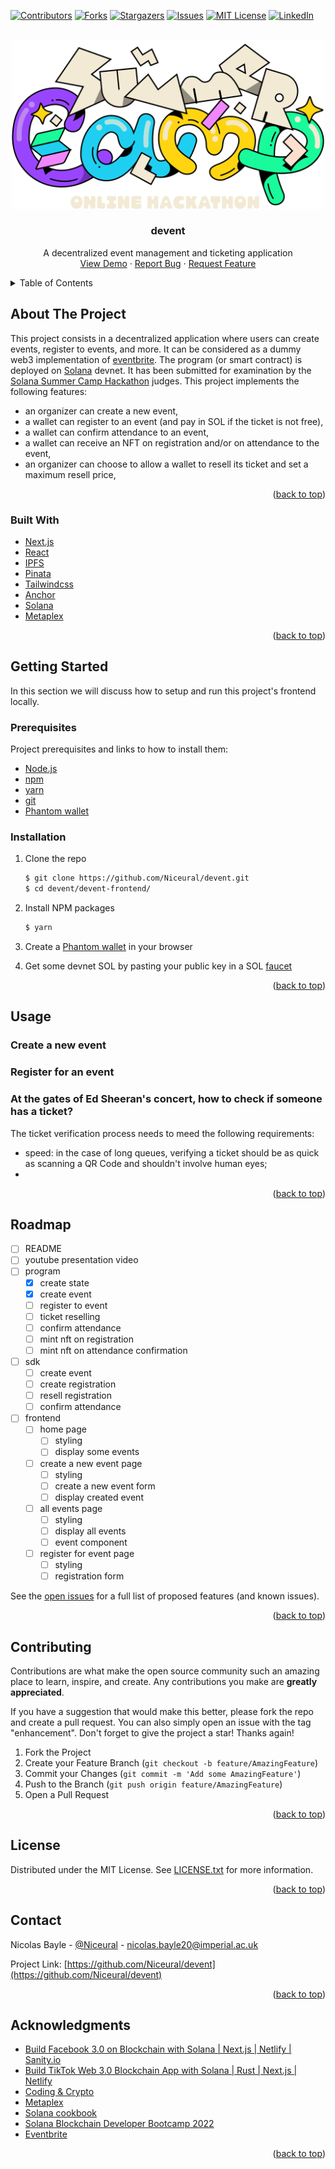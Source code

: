 <!-- Improved compatibility of back to top link: See: https://github.com/othneildrew/Best-README-Template/pull/73 -->

<a name="readme-top"></a>

<!--
*** Thanks for checking out the Best-README-Template. If you have a suggestion
*** that would make this better, please fork the repo and create a pull request
*** or simply open an issue with the tag "enhancement".
*** Don't forget to give the project a star!
*** Thanks again! Now go create something AMAZING! :D
-->

<!-- PROJECT SHIELDS -->
<!--
*** I'm using markdown "reference style" links for readability.
*** Reference links are enclosed in brackets [ ] instead of parentheses ( ).
*** See the bottom of this document for the declaration of the reference variables
*** for contributors-url, forks-url, etc. This is an optional, concise syntax you may use.
*** https://www.markdownguide.org/basic-syntax/#reference-style-links
-->

[![Contributors][contributors-shield]][contributors-url]
[![Forks][forks-shield]][forks-url]
[![Stargazers][stars-shield]][stars-url]
[![Issues][issues-shield]][issues-url]
[![MIT License][license-shield]][license-url]
[![LinkedIn][linkedin-shield]][linkedin-url]

<!-- PROJECT LOGO -->
<br />
<div align="center">
  <a href="https://solana.com/summercamp">
    <img src="images/solana-hackathon.svg" alt="Logo" width="500">
  </a>

<h3 align="center">devent</h3>

  <p align="center">
    A decentralized event management and ticketing application
    <!-- <br />
    <a href="https://github.com/Niceural/devent"><strong>Explore the docs »</strong></a>
    <br /> -->
    <br />
    <a href="https://youtube.com/">View Demo</a>
    ·
    <a href="https://github.com/Niceural/devent/issues">Report Bug</a>
    ·
    <a href="https://github.com/Niceural/devent/issues">Request Feature</a>
  </p>
</div>

<!-- TABLE OF CONTENTS -->
<details>
  <summary>Table of Contents</summary>
  <ol>
    <li>
      <a href="#about-the-project">About The Project</a>
      <ul>
        <li><a href="#built-with">Built With</a></li>
      </ul>
    </li>
    <li>
      <a href="#getting-started">Getting Started</a>
      <ul>
        <li><a href="#prerequisites">Prerequisites</a></li>
        <li><a href="#installation">Installation</a></li>
      </ul>
    </li>
    <li><a href="#usage">Usage</a>
      <ul>
        <li><a href="#create-a-new-event">Create a new event</a></li>
        <li><a href="#register-for-an-event">Register for an event</a></li>
      </ul> 
    </li>
    <li><a href="#roadmap">Roadmap</a></li>
    <li><a href="#contributing">Contributing</a></li>
    <li><a href="#license">License</a></li>
    <li><a href="#contact">Contact</a></li>
    <li><a href="#acknowledgments">Acknowledgments</a></li>
  </ol>
</details>

<!-- ABOUT THE PROJECT -->

## About The Project

<!-- screenshots -->

This project consists in a decentralized application where users can create events, register to events, and more. It can be considered as a dummy web3 implementation of [eventbrite](https://www.eventbrite.co.uk/). The program (or smart contract) is deployed on [Solana](https://solana.com/) devnet. It has been submitted for examination by the [Solana Summer Camp Hackathon](https://solana.com/summercamp) judges. This project implements the following features:

- an organizer can create a new event,
- a wallet can register to an event (and pay in SOL if the ticket is not free),
- a wallet can confirm attendance to an event,
- a wallet can receive an NFT on registration and/or on attendance to the event,
- an organizer can choose to allow a wallet to resell its ticket and set a maximum resell price,

<p align="right">(<a href="#readme-top">back to top</a>)</p>

### Built With

- [Next.js](https://nextjs.org/)
- [React](https://reactjs.org/)
- [IPFS](https://ipfs.tech/)
- [Pinata](https://www.pinata.cloud/)
- [Tailwindcss](https://tailwindcss.com/)
- [Anchor](https://www.anchor-lang.com/)
- [Solana](https://solana.com/)
- [Metaplex](https://docs.metaplex.com/)

<p align="right">(<a href="#readme-top">back to top</a>)</p>

<!-- GETTING STARTED -->

## Getting Started

In this section we will discuss how to setup and run this project's frontend locally.

### Prerequisites

Project prerequisites and links to how to install them:

- [Node.js](https://nodejs.org/en/download/)
- [npm](https://docs.npmjs.com/downloading-and-installing-node-js-and-npm)
- [yarn](https://classic.yarnpkg.com/en/docs/install#debian-stable)
- [git](https://git-scm.com/downloads)
- [Phantom wallet](https://phantom.app/)

### Installation

1. Clone the repo

   ```sh
   $ git clone https://github.com/Niceural/devent.git
   $ cd devent/devent-frontend/
   ```

2. Install NPM packages
   ```sh
   $ yarn
   ```
3. Create a [Phantom wallet](https://phantom.app/) in your browser
4. Get some devnet SOL by pasting your public key in a SOL [faucet](https://solfaucet.com/)

<!-- 3. Create an account and create a new Pinata API key at [this](https://app.pinata.cloud/keys) link
3. Create a [.env](./devent-frontend/.env) file and enter your API and API secret keys following [.env.example](./devent-frontend/.env.example) template:
   ````sh
   touch .env
   ``` -->

<p align="right">(<a href="#readme-top">back to top</a>)</p>

<!-- USAGE EXAMPLES -->

## Usage

### Create a new event

### Register for an event

### At the gates of Ed Sheeran's concert, how to check if someone has a ticket?

The ticket verification process needs to meed the following requirements:

- speed: in the case of long queues, verifying a ticket should be as quick as scanning a QR Code and shouldn't involve human eyes;
-

<p align="right">(<a href="#readme-top">back to top</a>)</p>

<!-- ROADMAP -->

## Roadmap

- [ ] README
- [ ] youtube presentation video
- [ ] program
  - [x] create state
  - [x] create event
  - [ ] register to event
  - [ ] ticket reselling
  - [ ] confirm attendance
  - [ ] mint nft on registration
  - [ ] mint nft on attendance confirmation
- [ ] sdk
  - [ ] create event
  - [ ] create registration
  - [ ] resell registration
  - [ ] confirm attendance
- [ ] frontend
  - [ ] home page
    - [ ] styling
    - [ ] display some events
  - [ ] create a new event page
    - [ ] styling
    - [ ] create a new event form
    - [ ] display created event
  - [ ] all events page
    - [ ] styling
    - [ ] display all events
    - [ ] event component
  - [ ] register for event page
    - [ ] styling
    - [ ] registration form

See the [open issues](https://github.com/Niceural/devent/issues) for a full list of proposed features (and known issues).

<p align="right">(<a href="#readme-top">back to top</a>)</p>

<!-- CONTRIBUTING -->

## Contributing

Contributions are what make the open source community such an amazing place to learn, inspire, and create. Any contributions you make are **greatly appreciated**.

If you have a suggestion that would make this better, please fork the repo and create a pull request. You can also simply open an issue with the tag "enhancement".
Don't forget to give the project a star! Thanks again!

1. Fork the Project
2. Create your Feature Branch (`git checkout -b feature/AmazingFeature`)
3. Commit your Changes (`git commit -m 'Add some AmazingFeature'`)
4. Push to the Branch (`git push origin feature/AmazingFeature`)
5. Open a Pull Request

<p align="right">(<a href="#readme-top">back to top</a>)</p>

<!-- LICENSE -->

## License

Distributed under the MIT License. See [LICENSE.txt](./LICENSE.txt) for more information.

<p align="right">(<a href="#readme-top">back to top</a>)</p>

<!-- CONTACT -->

## Contact

Nicolas Bayle - [@Niceural](https://twitter.com/Niceural) - nicolas.bayle20@imperial.ac.uk

Project Link: [https://github.com/Niceural/devent](https://github.com/Niceural/devent)

<p align="right">(<a href="#readme-top">back to top</a>)</p>

<!-- ACKNOWLEDGMENTS -->

## Acknowledgments

- [Build Facebook 3.0 on Blockchain with Solana | Next.js | Netlify | Sanity.io](https://youtu.be/8v5lFscLPRY)
- [Build TikTok Web 3.0 Blockchain App with Solana | Rust | Next.js | Netlify](https://youtu.be/qIGs3XWybgU)
- [Coding & Crypto](https://www.youtube.com/c/CodingCrypto)
- [Metaplex](https://docs.metaplex.com/)
- [Solana cookbook](https://solanacookbook.com/)
- [Solana Blockchain Developer Bootcamp 2022](https://chain.link/bootcamp/solana-2022-on-demand)
- [Eventbrite](https://www.eventbrite.co.uk/)

<p align="right">(<a href="#readme-top">back to top</a>)</p>

<!-- MARKDOWN LINKS & IMAGES -->
<!-- https://www.markdownguide.org/basic-syntax/#reference-style-links -->

[contributors-shield]: https://img.shields.io/github/contributors/Niceural/devent.svg?style=for-the-badge
[contributors-url]: https://github.com/Niceural/devent/graphs/contributors
[forks-shield]: https://img.shields.io/github/forks/Niceural/devent.svg?style=for-the-badge
[forks-url]: https://github.com/Niceural/devent/network/members
[stars-shield]: https://img.shields.io/github/stars/Niceural/devent.svg?style=for-the-badge
[stars-url]: https://github.com/Niceural/devent/stargazers
[issues-shield]: https://img.shields.io/github/issues/Niceural/devent.svg?style=for-the-badge
[issues-url]: https://github.com/Niceural/devent/issues
[license-shield]: https://img.shields.io/github/license/Niceural/devent.svg?style=for-the-badge
[license-url]: https://github.com/Niceural/devent/blob/master/LICENSE.txt
[linkedin-shield]: https://img.shields.io/badge/-LinkedIn-black.svg?style=for-the-badge&logo=linkedin&colorB=555
[linkedin-url]: https://linkedin.com/in/nicolas-bayle-558a21200
